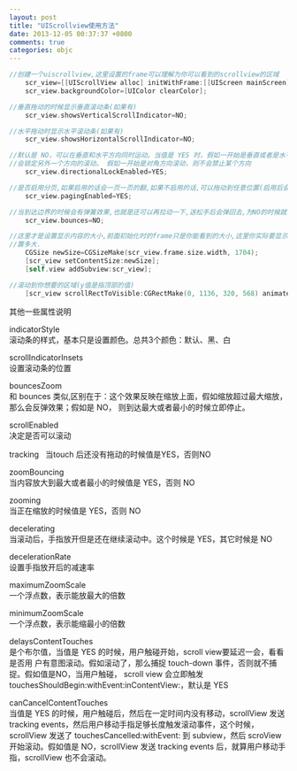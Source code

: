 ```yaml
---
layout: post
title: "UIScrollview使用方法"
date: 2013-12-05 00:37:37 +0800
comments: true
categories: objc
---
```

```objective-c code
//创建一个uiscrollview,这里设置的frame可以理解为你可以看到的scrollview的区域
    scr_view=[[UIScrollView alloc] initWithFrame:[[UIScreen mainScreen] bounds]];
    scr_view.backgroundColor=[UIColor clearColor];

//垂直拖动的时候显示垂直滚动条(如果有)
    scr_view.showsVerticalScrollIndicator=NO;

//水平拖动时显示水平滚动条(如果有)
    scr_view.showsHorizontalScrollIndicator=NO;

//默认是 NO，可以在垂直和水平方向同时运动。当值是 YES 时，假如一开始是垂直或者是水平运动，那么接下来
//会锁定另外一个方向的滚动。 假如一开始是对角方向滚动，则不会禁止某个方向
    scr_view.directionalLockEnabled=YES;

//是否启用分页,如果启用的话会一页一页的翻,如果不启用的话,可以拖动到任意位置(启用后会自动滚动到边界)
    scr_view.pagingEnabled=YES;

//当到达边界的时候会有弹簧效果,也就是还可以再拉动一下,送松手后会弹回去,为NO的时候就关闭这个效果
    scr_view.bounces=NO;

//这里才是设置显示内容的大小,前面初始化时的frame只是你能看到的大小,这里你实际要显示的内容有多大就设
//置多大.
    CGSize newSize=CGSizeMake(scr_view.frame.size.width, 1704);
    [scr_view setContentSize:newSize];
    [self.view addSubview:scr_view];

//滚动到你想要的区域(y值是指顶部的值)
    [scr_view scrollRectToVisible:CGRectMake(0, 1136, 320, 568) animated:NO];
```  
其他一些属性说明  
<!--more-->
  
indicatorStyle  
滚动条的样式，基本只是设置颜色。总共3个颜色：默认、黑、白  

scrollIndicatorInsets  
设置滚动条的位置  

bouncesZoom  
和 bounces 类似,区别在于：这个效果反映在缩放上面，假如缩放超过最大缩放，那么会反弹效果；假如是 NO，
则到达最大或者最小的时候立即停止。  

scrollEnabled  
决定是否可以滚动  

tracking   
当touch 后还没有拖动的时候值是YES，否则NO  

zoomBouncing  
当内容放大到最大或者最小的时候值是 YES，否则 NO  

zooming  
当正在缩放的时候值是 YES，否则 NO  

decelerating  
当滚动后，手指放开但是还在继续滚动中。这个时候是 YES，其它时候是 NO   

decelerationRate  
设置手指放开后的减速率  

maximumZoomScale  
一个浮点数，表示能放最大的倍数  

minimumZoomScale  
一个浮点数，表示能缩最小的倍数  

delaysContentTouches  
是个布尔值，当值是 YES 的时候，用户触碰开始，scroll view要延迟一会，看看是否用
户有意图滚动。假如滚动了，那么捕捉 touch-down 事件，否则就不捕捉。假如值是NO，当用户触碰， scroll
view 会立即触发 touchesShouldBegin:withEvent:inContentView:，默认是 YES  

canCancelContentTouches  
当值是 YES 的时候，用户触碰后，然后在一定时间内没有移动，scrollView 发送
tracking events，然后用户移动手指足够长度触发滚动事件，这个时候，scrollView 发送了
touchesCancelled:withEvent: 到 subview，然后 scroView 开始滚动。假如值是 NO，scrollView 发送
tracking events 后，就算用户移动手指，scrollView 也不会滚动。
